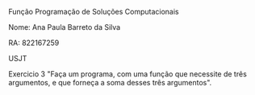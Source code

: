 Função Programação de Soluções Computacionais

Nome: Ana Paula Barreto da Silva

RA: 822167259

USJT

Exercicio 3 "Faça um programa, com uma função que necessite de três argumentos, e que forneça a soma desses três argumentos".